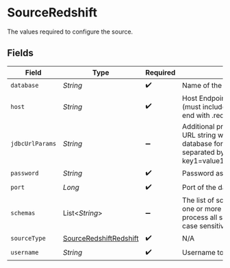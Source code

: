 # SourceRedshift

The values required to configure the source.


## Fields

| Field                                                                                                                                                                                            | Type                                                                                                                                                                                             | Required                                                                                                                                                                                         | Description                                                                                                                                                                                      | Example                                                                                                                                                                                          |
| ------------------------------------------------------------------------------------------------------------------------------------------------------------------------------------------------ | ------------------------------------------------------------------------------------------------------------------------------------------------------------------------------------------------ | ------------------------------------------------------------------------------------------------------------------------------------------------------------------------------------------------ | ------------------------------------------------------------------------------------------------------------------------------------------------------------------------------------------------ | ------------------------------------------------------------------------------------------------------------------------------------------------------------------------------------------------ |
| `database`                                                                                                                                                                                       | *String*                                                                                                                                                                                         | :heavy_check_mark:                                                                                                                                                                               | Name of the database.                                                                                                                                                                            | master                                                                                                                                                                                           |
| `host`                                                                                                                                                                                           | *String*                                                                                                                                                                                         | :heavy_check_mark:                                                                                                                                                                               | Host Endpoint of the Redshift Cluster (must include the cluster-id, region and end with .redshift.amazonaws.com).                                                                                |                                                                                                                                                                                                  |
| `jdbcUrlParams`                                                                                                                                                                                  | *String*                                                                                                                                                                                         | :heavy_minus_sign:                                                                                                                                                                               | Additional properties to pass to the JDBC URL string when connecting to the database formatted as 'key=value' pairs separated by the symbol '&'. (example: key1=value1&key2=value2&key3=value3). |                                                                                                                                                                                                  |
| `password`                                                                                                                                                                                       | *String*                                                                                                                                                                                         | :heavy_check_mark:                                                                                                                                                                               | Password associated with the username.                                                                                                                                                           |                                                                                                                                                                                                  |
| `port`                                                                                                                                                                                           | *Long*                                                                                                                                                                                           | :heavy_check_mark:                                                                                                                                                                               | Port of the database.                                                                                                                                                                            | 5439                                                                                                                                                                                             |
| `schemas`                                                                                                                                                                                        | List<*String*>                                                                                                                                                                                   | :heavy_minus_sign:                                                                                                                                                                               | The list of schemas to sync from. Specify one or more explicitly or keep empty to process all schemas. Schema names are case sensitive.                                                          |                                                                                                                                                                                                  |
| `sourceType`                                                                                                                                                                                     | [SourceRedshiftRedshift](../../models/shared/SourceRedshiftRedshift.md)                                                                                                                          | :heavy_check_mark:                                                                                                                                                                               | N/A                                                                                                                                                                                              |                                                                                                                                                                                                  |
| `username`                                                                                                                                                                                       | *String*                                                                                                                                                                                         | :heavy_check_mark:                                                                                                                                                                               | Username to use to access the database.                                                                                                                                                          |                                                                                                                                                                                                  |